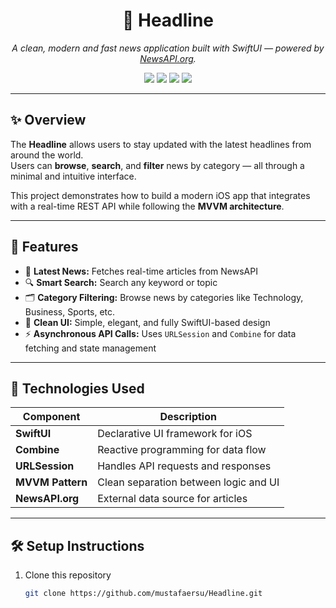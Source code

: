 <h1 align="center">📰 Headline</h1>

<p align="center">
  <em>A clean, modern and fast news application built with SwiftUI — powered by <a href="https://newsapi.org" target="_blank">NewsAPI.org</a>.</em>
</p>

<p align="center">
  <img src="https://img.shields.io/badge/SwiftUI-Project-orange?style=flat-square" />
  <img src="https://img.shields.io/badge/Language-Swift-red?style=flat-square" />
  <img src="https://img.shields.io/badge/Architecture-MVVM-blue?style=flat-square" />
  <img src="https://img.shields.io/badge/API-NewsAPI.org-green?style=flat-square" />
</p>

---

## ✨ Overview

The **Headline** allows users to stay updated with the latest headlines from around the world.  
Users can **browse**, **search**, and **filter** news by category — all through a minimal and intuitive interface.

This project demonstrates how to build a modern iOS app that integrates with a real-time REST API while following the **MVVM architecture**.

---

## 🚀 Features

- 📰 **Latest News:** Fetches real-time articles from NewsAPI  
- 🔍 **Smart Search:** Search any keyword or topic  
- 🗂️ **Category Filtering:** Browse news by categories like Technology, Business, Sports, etc.  
- 💎 **Clean UI:** Simple, elegant, and fully SwiftUI-based design  
- ⚡ **Asynchronous API Calls:** Uses `URLSession` and `Combine` for data fetching and state management  

---

## 🧠 Technologies Used

| Component | Description |
|------------|-------------|
| **SwiftUI** | Declarative UI framework for iOS |
| **Combine** | Reactive programming for data flow |
| **URLSession** | Handles API requests and responses |
| **MVVM Pattern** | Clean separation between logic and UI |
| **NewsAPI.org** | External data source for articles |

---

## 🛠️ Setup Instructions

1. Clone this repository  
   ```bash
   git clone https://github.com/mustafaersu/Headline.git
